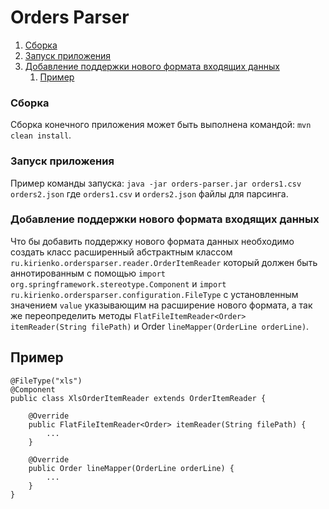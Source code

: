 # Orders Parser

1. [Сборка](#build)
2. [Запуск приложения](#run)    
3. [Добавление поддержки нового формата входящих данных](#new)
    1. [Пример](#example)

### Сборка <a name="build"></a>
Сборка конечного приложения может быть выполнена командой: 
`mvn clean install`.

### Запуск приложения <a name="run"></a>
Пример команды запуска: `java -jar orders-parser.jar orders1.csv orders2.json`
где `orders1.csv` и `orders2.json` файлы для парсинга.

### Добавление поддержки нового формата входящих данных <a name="new"></a>
Что бы добавить поддержку нового формата данных необходимо создать класс расширенный абстрактным классом `ru.kirienko.ordersparser.reader.OrderItemReader` который должен быть аннотированным с помощью `import org.springframework.stereotype.Component` и `import ru.kirienko.ordersparser.configuration.FileType` с установленным значением `value` указывающим на расширение нового формата, а так же переопределить методы `FlatFileItemReader<Order> itemReader(String filePath)` и Order `lineMapper(OrderLine orderLine)`.

## Пример <a name="example"></a>
```
@FileType("xls")
@Component
public class XlsOrderItemReader extends OrderItemReader {

    @Override
    public FlatFileItemReader<Order> itemReader(String filePath) {
        ...
    }

    @Override
    public Order lineMapper(OrderLine orderLine) {
        ...
    }
}
```
